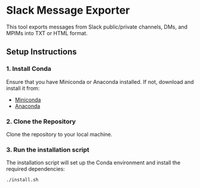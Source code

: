 # Slack Message Exporter

This tool exports messages from Slack public/private channels, DMs, and MPIMs into TXT or HTML format.

## Setup Instructions

### 1. Install Conda

Ensure that you have Miniconda or Anaconda installed. If not, download and install it from:
- [Miniconda](https://docs.conda.io/en/latest/miniconda.html)
- [Anaconda](https://www.anaconda.com/products/distribution)

### 2. Clone the Repository

Clone the repository to your local machine.

### 3. Run the installation script

The installation script will set up the Conda environment and install the required dependencies:

```bash
./install.sh
